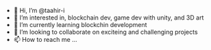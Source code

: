 - 👋 Hi, I’m @taahir-i
- 👀 I’m interested in, blockchain dev, game dev with unity, and 3D art
- 🌱 I’m currently learning blockchin development
- 💞️ I’m looking to collaborate on exciteing and challenging projects 
- 📫 How to reach me ...

<!---
taahir-i/taahir-i is a ✨ special ✨ repository because its `README.md` (this file) appears on your GitHub profile.
You can click the Preview link to take a look at your changes.
--->
